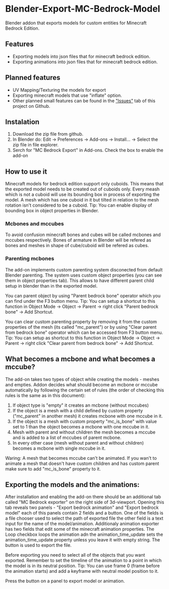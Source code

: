 # Blender-Export-MC-Bedrock-Model
Blender addon that exports models for custom entities for Minecraft Bedrock Edition.

## Features
- Exporting models into json files that for minecraft bedrock edition.
- Exporting animations into json files that for minecraft bedrock edition.

## Planned features
- UV Mapping/Texturing the models for export
- Exporting minecraft models that use "inflate" option.
- Other planned small features can be found in the ["Issues"](https://github.com/Nusiq/Blender-Export-MC-Bedrock-Model/issues]) tab of this project on Github.

## Instalation
1. Download the zip file from github.
2. In Blender do: Edit -> Preferences -> Add-ons -> Install... -> Select the zip file in file explorer.
3. Serch for "MC Bedrock Export" in Add-ons. Check the box to enable the add-on

## How to use it
Minecraft models for bedrock edition support only cuboids. This means that the exported model needs to be created out of
cuboids only. Every meash which is not a cuboid will use its bounding box in process of exporting the model. A mesh which
has one cuboid in it but tilted in relation to the mesh rotation isn't considered to be a cuboid. Tip: You can enable display
of bounding box in object properties in Blender.

### Mcbones and mccubes
To avoid confusion minecraft bones and cubes will be called mcbones and mccubes respectively. Bones of armature in Blender will
be refered as bones and meshes in shape of cube/cuboid will be refered as cubes.

### Parenting mcbones
The add-on implements custom parenting system disconected from default Blender parenting. The system uses custom object
properties (you can see them in object properties tab). This allows to have different parent child setup in blender than in
the exported model.

You can parent object by using "Parent bedrock bone" operator which you can find under the F3 button menu. Tip: You can setup
a shortcut to this function in Object Mode -> Object -> Parent -> right click "Parent bedrock bone" -> Add Shortcut.

You can clear custom parenting property by removing it from the custom properties of the mesh (its called "mc_parent")
or by using "Clear parent from bedrock bone" operator which can be accessed from F3 button menu. Tip: You can setup as shortcut
to this function in Object Mode -> Object -> Parent -> right click "Clear parent from bedrock bone" -> Add Shortcut.

## What becomes a mcbone and what becomes a mccube?
The add-on takes two types of object while creating the models - meshes and empties. Addon decides what should become
an mcbone or mccube automatically by following the certain set of rules (the order of checking this rules is the same
as in this document):
1. If object type is "empty" it creates an mcbone (without mccubes)
2. If the object is a mesh with a child defined by custom property ("mc_parent" in another mesh) it creates mcbone with one
mccube in it.
3. If the object is a mesh with custom property "mc_is_bone" with value set to 1 than the object becomes a mcbone with one
mccube in it.
4. Mesh with parent and without children the mesh becomes a mccube and is added to a list of mccubes of parent mcbone.
5. In every other case (mesh without parent and without children) becomes a mcbone with single mccube in it.

Waring: A mesh that becomes mccube can't be animated. If you wan't to animate a mesh that doesn't have custom children and has
custom parent make sure to add "mc_is_bone" property to it.

## Exporting the models and the animations:
After installation and enabling the add-on there should be an additional tab called "MC Bedrock exporter" on the right side of
3d-viewport. Opening this tab reveals two panels - "Export bedrock animation" and "Export bedrock model" each of this panels
contain 2 fields and a button. One of the fields is a file chooser used to select the path of exported file the other field
is a text input for the name of the model/animation. Additionaly animation exporter has two fields that edit some of the
minecraft animation properties. The Loop checkbox loops the animation adn the animation_time_update sets the
animation_time_update property unless you leave it with empty string.
The button is used to export the file.

Before exporting you need to select all of the objects that you want exported. Remember to set the timeline of the animation to a
point in which the model is in its neutral position.
Tip: You can use frame 0 (frame before the animation starts) and add a keyframe with neutral model position to it.

Press the button on a panel to export model or animation.
